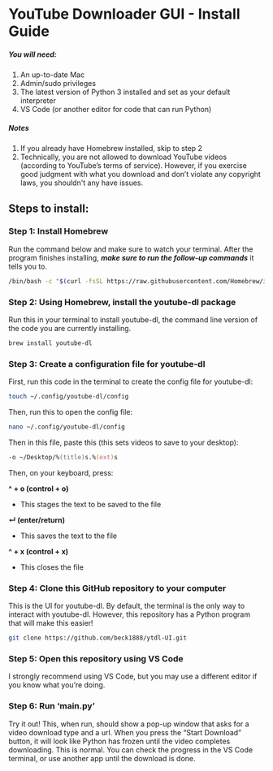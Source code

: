 # YouTube Downloader GUI - Install Guide

##### You will need:
1. An up-to-date Mac
2. Admin/sudo privileges
3. The latest version of Python 3 installed and set as your default interpreter
4. VS Code (or another editor for code that can run Python)

##### Notes
1. If you already have Homebrew installed, skip to step 2
2. Technically, you are not allowed to download YouTube videos (according to YouTube’s terms of service). However, if you exercise good judgment with what you download and don’t violate any copyright laws, you shouldn't any have issues.

## Steps to install:

### Step 1: Install Homebrew
Run the command below and make sure to watch your terminal. After the program finishes installing, _**make sure to run the follow-up
commands**_ it tells you to.
```zsh
/bin/bash -c "$(curl -fsSL https://raw.githubusercontent.com/Homebrew/install/HEAD/install.sh)"
```

### Step 2: Using Homebrew, install the youtube-dl package
Run this in your terminal to install youtube-dl, the command line version of the code you are currently installing.
```zsh
brew install youtube-dl
```

### Step 3: Create a configuration file for youtube-dl
First, run this code in the terminal to create the config file for youtube-dl:
```zsh
touch ~/.config/youtube-dl/config
```

Then, run this to open the config file:
```zsh
nano ~/.config/youtube-dl/config
```

Then in this file, paste this (this sets videos to save to your desktop):
```zsh
-o ~/Desktop/%(title)s.%(ext)s
```

Then, on your keyboard, press:

**^ + o (control + o)**
- This stages the text to be saved to the file

**↵ (enter/return)**
- This saves the text to the file

**^ + x (control + x)**
- This closes the file

### Step 4: Clone this GitHub repository to your computer
This is the UI for youtube-dl. By default, the terminal is the only way to interact with youtube-dl. However, this repository has a Python program that will make this easier!
```zsh
git clone https://github.com/beck1888/ytdl-UI.git
```

### Step 5: Open this repository using VS Code
I strongly recommend using VS Code, but you may use a different editor if you know what you’re doing.

### Step 6: Run ‘main.py’
Try it out! This, when run, should show a pop-up window that asks for a video download type and a url. When you press the “Start Download” button, it will look like Python has frozen until the video completes downloading. This is normal. You can check the progress in the VS Code terminal, or use another app until the download is done.
